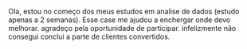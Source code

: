 Ola, estou no começo dos meus estudos em analise de dados (estudo apenas a 2 semanas).
Esse case me ajudou a enchergar onde devo melhorar. agradeço pela oportunidade de participar.
infelizmente não consegui conclui a parte de clientes convertidos.
